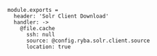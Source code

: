 
    module.exports =
      header: 'Solr Client Download'
      handler: ->
        @file.cache
          ssh: null
          source: @config.ryba.solr.client.source
          location: true
